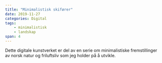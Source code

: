```yaml
---
title: "Minimalistisk skifører"
date: 2019-11-27
categories: Digital
tags: 
    - minimalistisk
    - landskap
span: 4
---
```

Dette digitale kunstverket er del av en serie om minimalistiske fremstillinger av norsk natur og friluftsliv som jeg holder på å utvikle. 